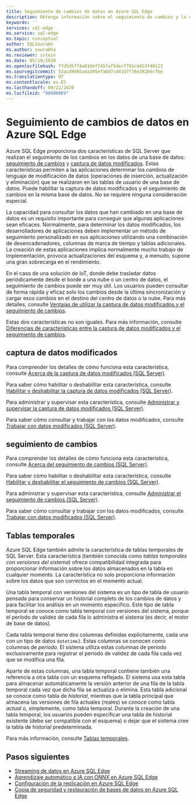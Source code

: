 ```yaml
---
title: Seguimiento de cambios de datos en Azure SQL Edge
description: Obtenga información sobre el seguimiento de cambios y la captura de datos modificados en Azure SQL Edge.
keywords: ''
services: sql-edge
ms.service: sql-edge
ms.topic: conceptual
author: SQLSourabh
ms.author: sourabha
ms.reviewer: sstein
ms.date: 05/19/2020
ms.openlocfilehash: f7d5d5f74a816bf745faf5decf761cd453f40123
ms.sourcegitcommit: 53acd9895a4a395efa6d7cd41d7f78e392b9cfbe
ms.translationtype: HT
ms.contentlocale: es-ES
ms.lasthandoff: 09/22/2020
ms.locfileid: "90900069"
---
```

# <a name="track-data-changes-in-azure-sql-edge"></a>Seguimiento de cambios de datos en Azure SQL Edge

Azure SQL Edge proporciona dos características de SQL Server que realizan el seguimiento de los cambios en los datos de una base de datos: [seguimiento de cambios](https://docs.microsoft.com/sql/relational-databases/track-changes/track-data-changes-sql-server#Tracking) y [captura de datos modificados](https://docs.microsoft.com/sql/relational-databases/track-changes/track-data-changes-sql-server#Capture). Estas características permiten a las aplicaciones determinar los cambios de lenguaje de modificación de datos (operaciones de inserción, actualización y eliminación) que se realizaron en las tablas de usuario de una base de datos. Puede habilitar la captura de datos modificados y el seguimiento de cambios en la misma base de datos. No se requiere ninguna consideración especial.

La capacidad para consultar los datos que han cambiado en una base de datos es un requisito importante para conseguir que algunas aplicaciones sean eficaces. Normalmente, para determinar los datos modificados, los desarrolladores de aplicaciones deben implementar un método de seguimiento personalizado en sus aplicaciones utilizando una combinación de desencadenadores, columnas de marca de tiempo y tablas adicionales. La creación de estas aplicaciones implica normalmente mucho trabajo de implementación, provoca actualizaciones del esquema y, a menudo, supone una gran sobrecarga en el rendimiento.

En el caso de una solución de IoT, donde debe trasladar datos periódicamente desde el borde a una nube o un centro de datos, el seguimiento de cambios puede ser muy útil. Los usuarios pueden consultar de forma rápida y eficaz solo los cambios desde la última sincronización y cargar esos cambios en el destino del centro de datos o la nube. Para más detalles, consulte [Ventajas de utilizar la captura de datos modificados y el seguimiento de cambios](https://docs.microsoft.com/sql/relational-databases/track-changes/track-data-changes-sql-server#benefits-of-using-change-data-capture-or-change-tracking). 

Estas dos características no son iguales. Para más información, consulte [Diferencias de características entre la captura de datos modificados y el seguimiento de cambios](https://docs.microsoft.com/sql/relational-databases/track-changes/track-data-changes-sql-server#feature-differences-between-change-data-capture-and-change-tracking).

## <a name="change-data-capture"></a>captura de datos modificados

Para comprender los detalles de cómo funciona esta característica, consulte [Acerca de la captura de datos modificados (SQL Server)](https://docs.microsoft.com/sql/relational-databases/track-changes/about-change-data-capture-sql-server).

Para saber cómo habilitar o deshabilitar esta característica, consulte [Habilitar y deshabilitar la captura de datos modificados (SQL Server)](https://docs.microsoft.com/sql/relational-databases/track-changes/enable-and-disable-change-data-capture-sql-server).

Para administrar y supervisar esta característica, consulte [Administrar y supervisar la captura de datos modificados (SQL Server)](https://docs.microsoft.com/sql/relational-databases/track-changes/administer-and-monitor-change-data-capture-sql-server).

Para saber cómo consultar y trabajar con los datos modificados, consulte [Trabajar con datos modificados (SQL Server)](https://docs.microsoft.com/sql/relational-databases/track-changes/work-with-change-data-sql-server).

## <a name="change-tracking"></a>seguimiento de cambios

Para comprender los detalles de cómo funciona esta característica, consulte [Acerca del seguimiento de cambios (SQL Server)](https://docs.microsoft.com/sql/relational-databases/track-changes/about-change-tracking-sql-server).

Para saber cómo habilitar o deshabilitar esta característica, consulte [Habilitar y deshabilitar el seguimiento de cambios (SQL Server)](https://docs.microsoft.com/sql/relational-databases/track-changes/enable-and-disable-change-tracking-sql-server).

Para administrar y supervisar esta característica, consulte [Administrar el seguimiento de cambios (SQL Server)](https://docs.microsoft.com/sql/relational-databases/track-changes/manage-change-tracking-sql-server).

Para saber cómo consultar y trabajar con los datos modificados, consulte [Trabajar con datos modificados (SQL Server)](https://docs.microsoft.com/sql/relational-databases/track-changes/work-with-change-tracking-sql-server).

## <a name="temporal-tables"></a>Tablas temporales

Azure SQL Edge también admite la característica de tablas temporales de SQL Server. Esta característica (también conocida como *tablas temporales con versiones del sistema*) ofrece compatibilidad integrada para proporcionar información sobre los datos almacenados en la tabla en cualquier momento. La característica no solo proporciona información sobre los datos que son correctos en el momento actual.

Una tabla temporal con versiones del sistema es un tipo de tabla de usuario pensada para conservar un historial completo de los cambios de datos y para facilitar los análisis en un momento específico. Este tipo de tabla temporal se conoce como tabla temporal con versiones del sistema, porque el período de validez de cada fila lo administra el sistema (es decir, el motor de base de datos).

Cada tabla temporal tiene dos columnas definidas explícitamente, cada una con un tipo de datos `datetime2`. Estas columnas se conocen como columnas de *período*. El sistema utiliza estas columnas de período exclusivamente para registrar el período de validez de cada fila cada vez que se modifica una fila.

Aparte de estas columnas, una tabla temporal contiene también una referencia a otra tabla con un esquema reflejado. El sistema usa esta tabla para almacenar automáticamente la versión anterior de una fila de la tabla temporal cada vez que dicha fila se actualiza o elimina. Esta tabla adicional se conoce como tabla de *historial*, mientras que la tabla principal que almacena las versiones de fila actuales (reales) se conoce como tabla *actual* o, simplemente, como tabla temporal. Durante la creación de una tabla temporal, los usuarios pueden especificar una tabla de historial existente (debe ser compatible con el esquema) o dejar que el sistema cree la tabla de historial predeterminada.

Para más información, consulte [Tablas temporales](https://docs.microsoft.com/sql/relational-databases/tables/temporal-tables).

## <a name="next-steps"></a>Pasos siguientes

- [Streaming de datos en Azure SQL Edge](stream-data.md)
- [Aprendizaje automático e IA con ONNX en Azure SQL Edge](onnx-overview.md)
- [Configuración de la replicación en Azure SQL Edge](configure-replication.md)
- [Copia de seguridad y restauración de bases de datos en Azure SQL Edge](backup-restore.md)



